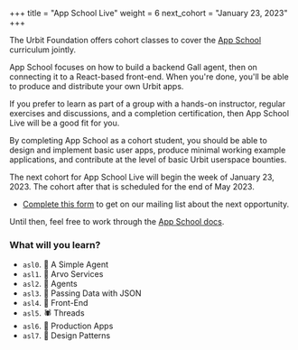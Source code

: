 +++
title = "App School Live"
weight = 6
next_cohort = "January 23, 2023"
+++

The Urbit Foundation offers cohort classes to cover the [App
School](/guides/core/app-school) curriculum jointly.

App School focuses on how to build a backend Gall agent, then on connecting it
to a React-based front-end.  When you're done, you'll be able to produce and
distribute your own Urbit apps.

If you prefer to learn as part of a group with a hands-on instructor, regular
exercises and discussions, and a completion certification, then App School Live
will be a good fit for you.

By completing App School as a cohort student, you should be able to design and
implement basic user apps, produce minimal working example applications, and
contribute at the level of basic Urbit userspace bounties.

The next cohort for App School Live will begin the week of January 23, 2023.
The cohort after that is scheduled for the end of May 2023.

- [Complete this form](https://forms.gle/3c8xBubvSiQfj7Tr6) to get on our
  mailing list about the next opportunity.

Until then, feel free to work through the [App School
docs](/guides/core/app-school).


###  What will you learn?

-   `asl0`. 🦀 A Simple Agent
-   `asl1`. 🦦 Arvo Services
-   `asl2`. 🐢 Agents
-   `asl3`. 🐝 Passing Data with JSON
-   `asl4`. 🦩 Front-End
-   `asl5`. 🕷️ Threads
-   `asl6`. 🦭 Production Apps
-   `asl7`. 🦏 Design Patterns
